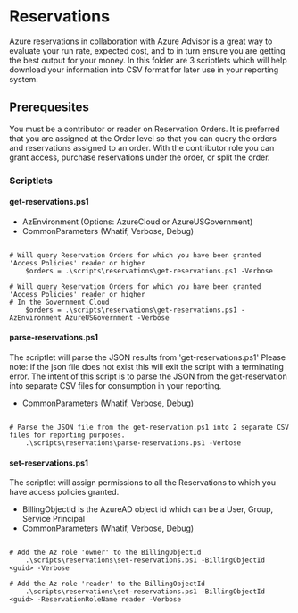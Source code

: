 # Reservations
Azure reservations in collaboration with Azure Advisor is a great way to evaluate your run rate, expected cost, and to in turn ensure you are getting the best output for your money.   In this folder are 3 scriptlets which will help download your information into CSV format for later use in your reporting system.

## Prerequesites
You must be a contributor or reader on Reservation Orders.  It is preferred that you are assigned at the Order level so that you can query the orders and reservations assigned to an order.  With the contributor role you can grant access, purchase reservations under the order, or split the order.

### Scriptlets

#### get-reservations.ps1
- AzEnvironment (Options: AzureCloud or AzureUSGovernment)
- CommonParameters (Whatif, Verbose, Debug)

``` posh 

# Will query Reservation Orders for which you have been granted 'Access Policies' reader or higher
    $orders = .\scripts\reservations\get-reservations.ps1 -Verbose

# Will query Reservation Orders for which you have been granted 'Access Policies' reader or higher
# In the Government Cloud
    $orders = .\scripts\reservations\get-reservations.ps1 -AzEnvironment AzureUSGovernment -Verbose

```


#### parse-reservations.ps1
The scriptlet will parse the JSON results from 'get-reservations.ps1'  Please note: if the json file does not exist this will exit the script with a terminating error.  The intent of this script is to parse the JSON from the get-reservation into separate CSV files for consumption in your reporting.
- CommonParameters (Whatif, Verbose, Debug)

``` posh

# Parse the JSON file from the get-reservation.ps1 into 2 separate CSV files for reporting purposes.
    .\scripts\reservations\parse-reservations.ps1 -Verbose

```


#### set-reservations.ps1
The scriptlet will assign permissions to all the Reservations to which you have access policies granted.
- BillingObjectId is the AzureAD object id which can be a User, Group, Service Principal
- CommonParameters (Whatif, Verbose, Debug)

``` posh

# Add the Az role 'owner' to the BillingObjectId
    .\scripts\reservations\set-reservations.ps1 -BillingObjectId <guid> -Verbose

# Add the Az role 'reader' to the BillingObjectId
    .\scripts\reservations\set-reservations.ps1 -BillingObjectId <guid> -ReservationRoleName reader -Verbose 

```